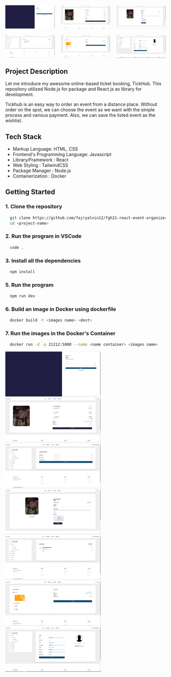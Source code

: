 <div style="display: grid; grid-template-columns: repeat(3, 1fr); grid-gap: 20px; grid-template-rows: auto auto; align-items: center; justify-items: center">
  <img src="/src/assets/portfolio/Tickhub_AuthLogin.png" alt="login" width="300">
  <img src="/src/assets/portfolio/Tickhub_BookingPage.png" alt="Booking" width="300">
  <img src="/src/assets/portfolio/Tickhub_DetailEvent.png" alt="Event" width="300">
  <img src="/src/assets/portfolio/Tickhub_MyBooking.png" alt="MyBooking" width="300">
  <img src="/src/assets/portfolio/Tickhub_Payment.png" alt="Payment" width="300">
  <img src="/src/assets/portfolio/Tickhub_Profile.png" alt="Profile" width="300">
</div>

<h2>Project Description</h2>

Let me introduce my awesome online-based ticket booking, TickHub. This repository utilized Node.js for package and React.js as library for development.

Tickhub is an easy way to order an event from a distance place. Without order on the spot, we can choose the event as we want with the simple process and various payment. Also, we can save the listed event as the wishlist.

<h2>Tech Stack</h2>

- Markup Language: HTML, CSS
- Frontend's Programming Language: Javascript
- Library/Framework : React
- Web Styling : TailwindCSS
- Package Manager : Node.js
- Containerization : Docker

<h2>Getting Started</h2>

<h3>1. Clone the repository</h3>
  
```sh
  git clone https://github.com/fajryalvin12/fgh21-react-event-organizer.git
  cd <project-name>
```

<h3>2. Run the program in VSCode</h3>

```sh
  code .
```

<h3>3. Install all the dependencies</h3>

```sh
  npm install
```

<h3>5. Run the program</h3>

```sh
  npm run dev
```

<h3>6. Build an image in Docker using dockerfile</h3>

```sh
  docker build -t <images name> <dest>
```

<h3>7. Run the images in the Docker's Container</h3>

```sh
  docker run -d -p 21212:5000 --name <name container> <images name>
```

  <img src="/src/assets/portfolio/Tickhub_AuthLogin.png" alt="login" width="300">
  <img src="/src/assets/portfolio/Tickhub_BookingPage.png" alt="Booking" width="300">
  <img src="/src/assets/portfolio/Tickhub_ChangePass.png" alt="Password" width="300">
  <img src="/src/assets/portfolio/Tickhub_DetailEvent.png" alt="Event" width="300">
  <img src="/src/assets/portfolio/Tickhub_MyBooking.png" alt="MyBooking" width="300">
  <img src="/src/assets/portfolio/Tickhub_Payment.png" alt="Payment" width="300">
  <img src="/src/assets/portfolio/Tickhub_Profile.png" alt="Profile" width="300">
